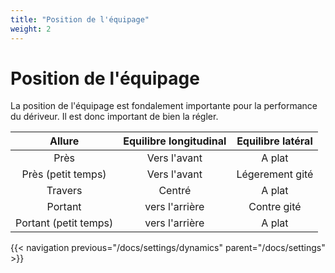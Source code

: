 ```yaml
---
title: "Position de l'équipage"
weight: 2
---
```


# Position de l'équipage

La position de l'équipage est fondalement importante pour la performance du dériveur. Il est donc important de bien la
régler.

|         Allure         | Equilibre longitudinal | Equilibre latéral |
|:----------------------:|:----------------------:|:-----------------:|
|          Près          |      Vers l'avant      |      A plat       |
|   Près (petit temps)   |      Vers l'avant      |  Légerement gité  |
|        Travers         |         Centré         |      A plat       |
|        Portant         |     vers l'arrière     |    Contre gité    |
| Portant  (petit temps) |     vers l'arrière     |      A plat       |

{{< navigation previous="/docs/settings/dynamics" parent="/docs/settings" >}}

